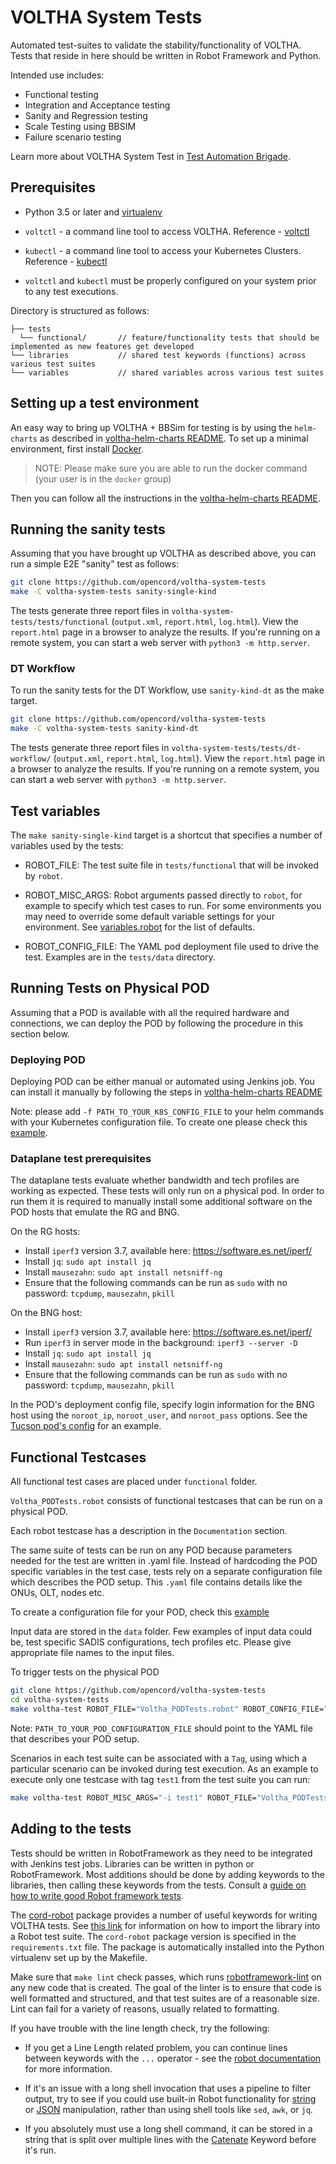 # VOLTHA System Tests

Automated test-suites to validate the stability/functionality of VOLTHA. Tests
that reside in here should be written in Robot Framework and Python.

Intended use includes:

* Functional testing
* Integration and Acceptance testing
* Sanity and Regression testing
* Scale Testing using BBSIM
* Failure scenario testing

Learn more about VOLTHA System Test in [Test Automation
Brigade](https://drive.google.com/drive/u/1/folders/1BzyBoEURG2pVfyYBXnWUI30uy0FfdBHA).

## Prerequisites

* Python 3.5 or later and [virtualenv](https://virtualenv.pypa.io/en/latest/)

* `voltctl` - a command line tool to access VOLTHA. Reference -
  [voltctl](https://github.com/opencord/voltctl)

* `kubectl` - a command line tool to access your Kubernetes Clusters.
  Reference - [kubectl](https://kubernetes.io/docs/reference/kubectl/kubectl/)

* `voltctl` and `kubectl` must be properly configured on your system
  prior to any test executions.

Directory is structured as follows:

```
├── tests
  └── functional/       // feature/functionality tests that should be implemented as new features get developed
└── libraries           // shared test keywords (functions) across various test suites
└── variables           // shared variables across various test suites
```

## Setting up a test environment

An easy way to bring up VOLTHA + BBSim for testing is by using the `helm-charts` as described in
[voltha-helm-charts README](https://github.com/opencord/voltha-helm-charts/blob/master/README.md). To set
up a minimal environment, first install [Docker](https://docs.docker.com/install/).

> NOTE: Please make sure you are able to run the docker command (your user is
> in the `docker` group)

Then you can follow all the instructions in the [voltha-helm-charts README](https://github.com/opencord/voltha-helm-charts/blob/master/README.md).

## Running the sanity tests

Assuming that you have brought up VOLTHA as described above, you can run a simple E2E "sanity"
test as follows:

```bash
git clone https://github.com/opencord/voltha-system-tests
make -C voltha-system-tests sanity-single-kind
```

The tests generate three report files in
`voltha-system-tests/tests/functional` (`output.xml`, `report.html`, `log.html`).
View the `report.html` page in a browser to analyze the results.
If you're running on a remote system, you can start a web server with `python3
-m http.server`.

### DT Workflow
To run the sanity tests for the DT Workflow, use `sanity-kind-dt` as the make target.
```bash
git clone https://github.com/opencord/voltha-system-tests
make -C voltha-system-tests sanity-kind-dt
```

The tests generate three report files in
`voltha-system-tests/tests/dt-workflow/` (`output.xml`, `report.html`, `log.html`).
View the `report.html` page in a browser to analyze the results.
If you're running on a remote system, you can start a web server with `python3
-m http.server`.


## Test variables

The `make sanity-single-kind` target is a shortcut that specifies a number of variables
used by the tests:

* ROBOT_FILE: The test suite file in `tests/functional` that will be invoked by `robot`.

* ROBOT_MISC_ARGS: Robot arguments passed directly to `robot`, for example to specify which test
cases to run. For some environments you may need to override some default variable settings for your environment.
See [variables.robot](https://github.com/opencord/voltha-system-tests/blob/master/variables/variables.robot)
for the list of defaults.

* ROBOT_CONFIG_FILE: The YAML pod deployment file used to drive the test.  Examples are in the
`tests/data` directory.

## Running Tests on Physical POD

Assuming that a POD is available with all the required hardware and
connections, we can deploy the POD by following the procedure in this section
below.

### Deploying POD

Deploying POD can be either manual or automated using Jenkins job.
You can install it manually by following the steps in 
[voltha-helm-charts README](https://github.com/opencord/voltha-helm-charts/blob/master/README.md)

Note: please add `-f PATH_TO_YOUR_K8S_CONFIG_FILE` to your helm commands with your Kubernetes configuration
file. To create one please check this
[example](https://github.com/opencord/pod-configs/blob/master/kubernetes-configs/voltha/flex-ocp-cord.yml).

### Dataplane test prerequisites

The dataplane tests evaluate whether bandwidth and tech profiles are working as expected.
These tests will only run on a physical pod.  In order to run them it is required to manually install
some additional software on the POD hosts that emulate the RG and BNG.

On the RG hosts:
* Install `iperf3` version 3.7, available here: https://software.es.net/iperf/
* Install `jq`: `sudo apt install jq`
* Install `mausezahn`: `sudo apt install netsniff-ng`
* Ensure that the following commands can be run as `sudo` with no password: `tcpdump`, `mausezahn`, `pkill`

On the BNG host:
* Install `iperf3` version 3.7, available here: https://software.es.net/iperf/
* Run `iperf3` in server mode in the background: `iperf3 --server -D`
* Install `jq`: `sudo apt install jq`
* Install `mausezahn`: `sudo apt install netsniff-ng`
* Ensure that the following commands can be run as `sudo` with no password: `tcpdump`, `mausezahn`, `pkill`

In the POD's deployment config file, specify login information for the BNG host using the `noroot_ip`, `noroot_user`,
and `noroot_pass` options.  See the [Tucson pod's config](https://github.com/opencord/pod-configs/blob/master/deployment-configs/tucson-pod.yaml)
for an example.

## Functional Testcases

All functional test cases are placed under `functional` folder.

`Voltha_PODTests.robot` consists of functional testcases that can be run on a
physical POD.

Each robot testcase has a description in the `Documentation` section.

The same suite of tests can be run on any POD because parameters needed for the
test are written in .yaml file. Instead of hardcoding the POD specific
variables in the test case, tests rely on a separate configuration file which
describes the POD setup. This `.yaml` file contains details like the ONUs, OLT,
nodes etc.

To create a configuration file for your POD, check this
[example](https://github.com/opencord/pod-configs/blob/master/deployment-configs/flex-ocp-cord.yaml)

Input data are stored in the `data` folder. Few examples of input data could
be, test specific SADIS configurations, tech profiles etc. Please give
appropriate file names to the input files.

To trigger tests on the physical POD

```bash
git clone https://github.com/opencord/voltha-system-tests
cd voltha-system-tests
make voltha-test ROBOT_FILE="Voltha_PODTests.robot" ROBOT_CONFIG_FILE="<PATH_TO_YOUR_POD_CONFIGURATION_FILE>"
```

Note: `PATH_TO_YOUR_POD_CONFIGURATION_FILE` should point to the YAML file that
describes your POD setup.

Scenarios in each test suite can be associated with a `Tag`, using which a
particular scenario can be invoked during test execution.  As an example to
execute only one testcase with tag `test1` from the test suite you can run:

```bash
make voltha-test ROBOT_MISC_ARGS="-i test1" ROBOT_FILE="Voltha_PODTests.robot" ROBOT_CONFIG_FILE="<PATH_TO_YOUR_POD_CONFIGURATION_FILE>"
```

## Adding to the tests


Tests should be written in RobotFramework as they need to be integrated with
Jenkins test jobs.  Libraries can be written in python or RobotFramework.
Most additions should be done by adding keywords to the libraries, then calling
these keywords from the tests.  Consult a [guide on how to write good Robot
framework
tests](https://github.com/robotframework/HowToWriteGoodTestCases/blob/master/HowToWriteGoodTestCases.rst).

The [cord-robot](https://pypi.org/project/cord-robot/) package provides a number of useful
keywords for writing VOLTHA tests.  See [this link](https://github.com/opencord/cord-tester/tree/master/cord-robot)
for information on how to import the library into a Robot test suite.  The `cord-robot`
package version is specified in the `requirements.txt` file.  The package is automatically
installed into the Python virtualenv set up by the Makefile.

Make sure that `make lint` check passes, which runs
[robotframework-lint](https://github.com/boakley/robotframework-lint) on any
new code that is created. The goal of the linter is to ensure that code is well
formatted and structured, and that test suites are of a reasonable size.  Lint
can fail for a variety of reasons, usually related to formatting.

If you have trouble with the line length check, try the following:

* If you get a Line Length related problem, you can continue lines between
  keywords with the `...` operator - see the [robot
  documentation](https://robotframework.org/robotframework/latest/RobotFrameworkUserGuide.html#dividing-data-to-several-rows)
  for more information.

* If it's an issue with a long shell invocation that uses a pipeline to filter
  output, try to see if you could use built-in Robot functionality for
  [string](https://robotframework.org/robotframework/latest/libraries/String.html)
  or
  [JSON](https://github.com/robotframework-thailand/robotframework-jsonlibrary)
  manipulation, rather than using shell tools like `sed`, `awk`, or `jq`.

* If you absolutely must use a long shell command, it can be stored in a string
  that is split over multiple lines with the
  [Catenate](https://robotframework.org/robotframework/latest/libraries/BuiltIn.html)
  Keyword before it's run.
